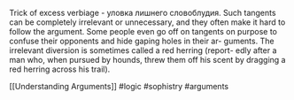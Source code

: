 Trick of excess verbiage - уловка лишнего словоблудия. Such tangents can be completely irrelevant or unnecessary, and they often make it hard to follow the argument. Some people even go off on tangents on purpose to confuse their opponents and hide gaping holes in their ar- guments. The irrelevant diversion is sometimes called a red herring (report- edly after a man who, when pursued by hounds, threw them off his scent by dragging a red herring across his trail).

[[Understanding Arguments]]
#logic #sophistry #arguments 
